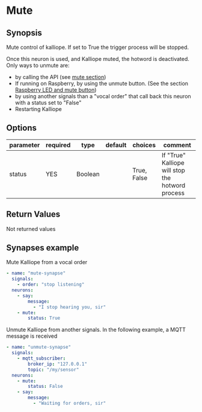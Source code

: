 # Mute

## Synopsis

Mute control of kalliope. If set to True the trigger process will be stopped.

Once this neuron is used, and Kalliope muted, the hotword is deactivated. Only ways to unmute are:
- by calling the API (see [mute section](../../../Docs/rest_api.md#switch-mute-status))
- If running on Raspberry, by using the unmute button. (See the section [Raspberry LED and mute button](../../../Docs/settings.md#raspberry-led-and-mute-button))
- by using another signals than a "vocal order" that call back this neuron with a status set to "False"
- Restarting Kalliope

## Options

| parameter | required | type    | default | choices     | comment                                           |
|-----------|----------|---------|---------|-------------|---------------------------------------------------|
| status    | YES      | Boolean |         | True, False | If "True" Kalliope will stop the hotword process  |


## Return Values

Not returned values

## Synapses example

Mute Kalliope from a vocal order
```yml
- name: "mute-synapse"
  signals:
    - order: "stop listening"
  neurons:
    - say:
        message:
          - "I stop hearing you, sir"
    - mute:
        status: True
```

Unmute Kalliope from another signals. In the following example, a MQTT message is received
```yml
- name: "unmute-synapse"
  signals:
    - mqtt_subscriber:
        broker_ip: "127.0.0.1"
        topic: "/my/sensor"
  neurons:
    - mute:
        status: False
    - say:
        message:
          - "Waiting for orders, sir"
```
